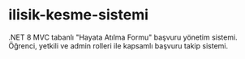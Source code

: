 # ilisik-kesme-sistemi
.NET 8 MVC tabanlı "Hayata Atılma Formu" başvuru yönetim sistemi. Öğrenci, yetkili ve admin rolleri ile kapsamlı başvuru takip sistemi.
